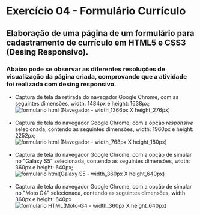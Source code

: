 # Exercício 04 - Formulário Currículo  

## Elaboração de uma página de um formulário para cadastramento de currículo em HTML5 e CSS3 (Desing Responsivo).  

### Abaixo pode se observar as diferentes resoluções de visualização da página criada, comprovando que a atividade foi realizada com desing responsivo.  

* Captura de tela da retirada do navegador Google Chrome, com as seguintes dimensões, width: 1484px e height: 1638px;    
![formulario html (Navegador - width_1366px X height_276px)](https://user-images.githubusercontent.com/56207941/91077741-fb1f7300-e617-11ea-86fe-7ee0ec7e96f7.png)
<br/><br/>
* Captura de tela do navegador Google Chrome, com a opção _responsive_ selecionada, contendo as seguintes dimensões, width: 1960px e height: 2252px;  
![formulario html (Navegador - width_768px X height_180px)](https://user-images.githubusercontent.com/56207941/91077983-56516580-e618-11ea-94b3-0a09fd9799a6.png)
<br/><br/>
* Captura de tela do navegador Google Chrome, com a opção de simular no "Galaxy S5" selecionada, contendo as seguintes dimensões, width: 360px e height: 640px;  
![formulario html(Galaxy S5 - width_360px X height_640px)](https://user-images.githubusercontent.com/56207941/91078574-38383500-e619-11ea-93c4-5b2cc59560cf.png)
<br/><br/>
* Captura de tela do navegador Google Chrome, com a opção de simular no "Moto G4" selecionada, contendo as seguintes dimensões, width: 360px e height: 640px
![formulario HTML(Moto-G4 - width_360px X height_640px)](https://user-images.githubusercontent.com/56207941/91079007-dc21e080-e619-11ea-83e2-71a111ef38d4.png)
